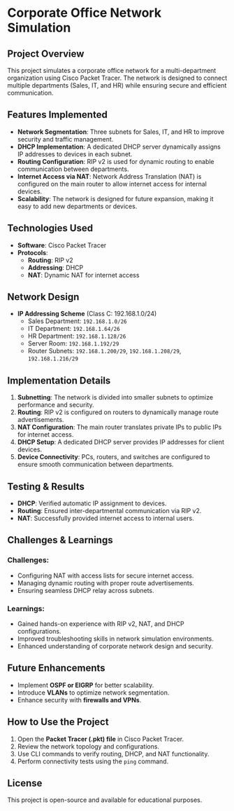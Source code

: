 # Corporate Office Network Simulation

## Project Overview
This project simulates a corporate office network for a multi-department organization using Cisco Packet Tracer. The network is designed to connect multiple departments (Sales, IT, and HR) while ensuring secure and efficient communication.

## Features Implemented
- **Network Segmentation**: Three subnets for Sales, IT, and HR to improve security and traffic management.
- **DHCP Implementation**: A dedicated DHCP server dynamically assigns IP addresses to devices in each subnet.
- **Routing Configuration**: RIP v2 is used for dynamic routing to enable communication between departments.
- **Internet Access via NAT**: Network Address Translation (NAT) is configured on the main router to allow internet access for internal devices.
- **Scalability**: The network is designed for future expansion, making it easy to add new departments or devices.

## Technologies Used
- **Software**: Cisco Packet Tracer
- **Protocols**:
  - **Routing**: RIP v2
  - **Addressing**: DHCP
  - **NAT**: Dynamic NAT for internet access

## Network Design
- **IP Addressing Scheme** (Class C: 192.168.1.0/24)
  - Sales Department: `192.168.1.0/26`
  - IT Department: `192.168.1.64/26`
  - HR Department: `192.168.1.128/26`
  - Server Room: `192.168.1.192/29`
  - Router Subnets: `192.168.1.200/29`, `192.168.1.208/29`, `192.168.1.216/29`

## Implementation Details
1. **Subnetting**: The network is divided into smaller subnets to optimize performance and security.
2. **Routing**: RIP v2 is configured on routers to dynamically manage route advertisements.
3. **NAT Configuration**: The main router translates private IPs to public IPs for internet access.
4. **DHCP Setup**: A dedicated DHCP server provides IP addresses for client devices.
5. **Device Connectivity**: PCs, routers, and switches are configured to ensure smooth communication between departments.

## Testing & Results
- **DHCP**: Verified automatic IP assignment to devices.
- **Routing**: Ensured inter-departmental communication via RIP v2.
- **NAT**: Successfully provided internet access to internal users.

## Challenges & Learnings
### Challenges:
- Configuring NAT with access lists for secure internet access.
- Managing dynamic routing with proper route advertisements.
- Ensuring seamless DHCP relay across subnets.

### Learnings:
- Gained hands-on experience with RIP v2, NAT, and DHCP configurations.
- Improved troubleshooting skills in network simulation environments.
- Enhanced understanding of corporate network design and security.

## Future Enhancements
- Implement **OSPF or EIGRP** for better scalability.
- Introduce **VLANs** to optimize network segmentation.
- Enhance security with **firewalls and VPNs**.

## How to Use the Project
1. Open the **Packet Tracer (.pkt) file** in Cisco Packet Tracer.
2. Review the network topology and configurations.
3. Use CLI commands to verify routing, DHCP, and NAT functionality.
4. Perform connectivity tests using the `ping` command.

## License
This project is open-source and available for educational purposes.

